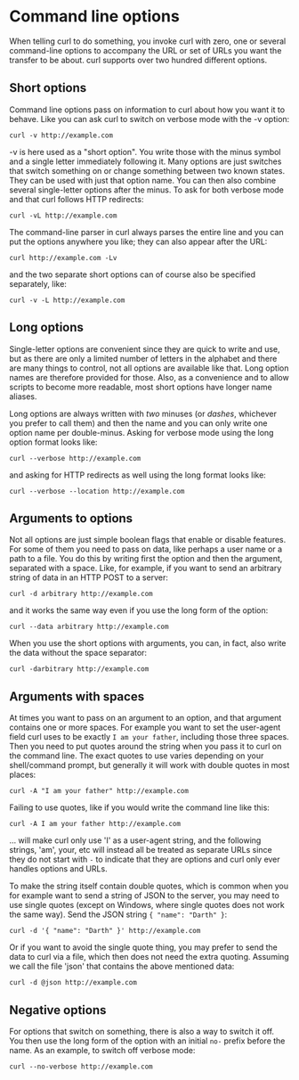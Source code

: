 # Command line options

When telling curl to do something, you invoke curl with zero, one or several
command-line options to accompany the URL or set of URLs you want the transfer
to be about. curl supports over two hundred different options.

## Short options

Command line options pass on information to curl about how you want it to
behave. Like you can ask curl to switch on verbose mode with the -v option:

    curl -v http://example.com

-v is here used as a "short option". You write those with the minus symbol and
a single letter immediately following it. Many options are just switches that
switch something on or change something between two known states. They can
be used with just that option name. You can then also combine several
single-letter options after the minus. To ask for both verbose mode and that
curl follows HTTP redirects:

    curl -vL http://example.com

The command-line parser in curl always parses the entire line and you can put
the options anywhere you like; they can also appear after the URL:

    curl http://example.com -Lv

and the two separate short options can of course also be specified separately,
like:

    curl -v -L http://example.com

## Long options

Single-letter options are convenient since they are quick to write and use, but
as there are only a limited number of letters in the alphabet and there are
many things to control, not all options are available like that. Long option
names are therefore provided for those. Also, as a convenience and to allow
scripts to become more readable, most short options have longer name
aliases.

Long options are always written with *two* minuses (or *dashes*, whichever you
prefer to call them) and then the name and you can only write one option name
per double-minus. Asking for verbose mode using the long option format looks
like:

    curl --verbose http://example.com

and asking for HTTP redirects as well using the long format looks like:

    curl --verbose --location http://example.com

## Arguments to options

Not all options are just simple boolean flags that enable or disable
features. For some of them you need to pass on data, like perhaps a user name
or a path to a file. You do this by writing first the option and then the
argument, separated with a space. Like, for example, if you want to send an
arbitrary string of data in an HTTP POST to a server:

    curl -d arbitrary http://example.com

and it works the same way even if you use the long form of the option:

    curl --data arbitrary http://example.com

When you use the short options with arguments, you can, in fact, also write the
data without the space separator:

    curl -darbitrary http://example.com

## Arguments with spaces

At times you want to pass on an argument to an option, and that argument
contains one or more spaces. For example you want to set the user-agent field
curl uses to be exactly `I am your father`, including those three spaces. Then
you need to put quotes around the string when you pass it to curl on the
command line. The exact quotes to use varies depending on your shell/command
prompt, but generally it will work with double quotes in most places:

    curl -A "I am your father" http://example.com

Failing to use quotes, like if you would write the command line like this:

    curl -A I am your father http://example.com

… will make curl only use 'I' as a user-agent string, and the following
strings, 'am', your, etc will instead all be treated as separate URLs since
they do not start with `-` to indicate that they are options and curl only ever
handles options and URLs.

To make the string itself contain double quotes, which is common when you for
example want to send a string of JSON to the server, you may need to use
single quotes (except on Windows, where single quotes does not work the same
way). Send the JSON string `{ "name": "Darth" }`:

    curl -d '{ "name": "Darth" }' http://example.com

Or if you want to avoid the single quote thing, you may prefer to send the
data to curl via a file, which then does not need the extra quoting. Assuming
we call the file 'json' that contains the above mentioned data:

    curl -d @json http://example.com

## Negative options

For options that switch on something, there is also a way to switch it
off. You then use the long form of the option with an initial `no-` prefix
before the name. As an example, to switch off verbose mode:

    curl --no-verbose http://example.com
